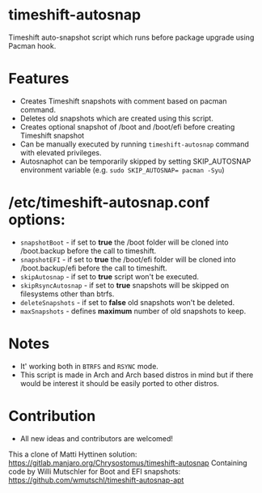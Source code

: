 # timeshift-autosnap
Timeshift auto-snapshot script which runs before package upgrade using Pacman hook.

# Features
*  Creates Timeshift snapshots with comment based on pacman command.
*  Deletes old snapshots which are created using this script.
*  Creates optional snapshot of /boot and /boot/efi before creating Timeshift snapshot
*  Can be manually executed by running `timeshift-autosnap` command with elevated privileges.
*  Autosnaphot can be temporarily skipped by setting SKIP_AUTOSNAP environment variable (e.g. `sudo SKIP_AUTOSNAP= pacman -Syu`)

# /etc/timeshift-autosnap.conf options:
*  `snapshotBoot` - if set to **true** the /boot folder will be cloned into /boot.backup before the call to timeshift.
*  `snapshotEFI`  - if set to **true** the /boot/efi folder will be cloned into /boot.backup/efi before the call to timeshift.
*  `skipAutosnap` - if set to **true** script won't be executed.
*  `skipRsyncAutosnap` - if set to **true** snapshots will be skipped on filesystems other than btrfs.
*  `deleteSnapshots` - if set to **false** old snapshots won't be deleted.
*  `maxSnapshots` - defines **maximum** number of old snapshots to keep.

# Notes
*  It' working both in `BTRFS` and `RSYNC` mode.
*  This script is made in Arch and Arch based distros in mind but if there would be interest it should be easily ported to other distros.

# Contribution
*  All new ideas and contributors are welcomed!

This a clone of Matti Hyttinen solution: https://gitlab.manjaro.org/Chrysostomus/timeshift-autosnap
Containing code by Willi Mutschler for Boot and EFI snapshots: https://github.com/wmutschl/timeshift-autosnap-apt
